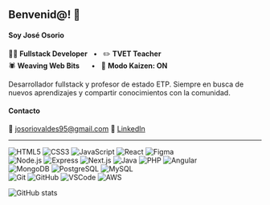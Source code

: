## Benvenid@! 👋 
#### Soy José Osorio
👨‍💻 **Fullstack Developer**&nbsp;&nbsp; • &nbsp;&nbsp;✏️ **TVET Teacher**  
🕷️ **Weaving Web Bits**&nbsp;&nbsp;&nbsp;&nbsp;&nbsp; • &nbsp;&nbsp;🚀 **Modo Kaizen: ON**

Desarrollador fullstack y profesor de estado ETP. Siempre en busca de nuevos aprendizajes y compartir conocimientos con la comunidad.
#### Contacto  
💌 josoriovaldes95@gmail.com
🔗 [LinkedIn](https://linkedin.com/in/josoriov95)

---
![HTML5](https://img.shields.io/badge/-HTML-E34F26?style=flat-square&logo=html5&logoColor=white)‎ ![CSS3](https://img.shields.io/badge/-CSS-1572B6?style=flat-square&logo=css&logoColor=white)‎ ![JavaScript](https://img.shields.io/badge/-JavaScript-F7DF1E?style=flat-square&logo=javascript&logoColor=black)‎ ![React](https://img.shields.io/badge/-React-20232A?style=flat-square&logo=react&logoColor=61DAFB)‎ ![Figma](https://img.shields.io/badge/Figma-F24E1E?style=flat-square&logo=figma&logoColor=white)‎  
![Node.js](https://img.shields.io/badge/Node.js-339933?style=flat-square&logo=node.js&logoColor=white)‎ ![Express](https://img.shields.io/badge/-Express-000000?style=flat-square&logo=express&logoColor=white)‎ ![Next.js](https://img.shields.io/badge/Next.js-000000?style=flat&logo=nextdotjs&logoColor=white)‎
![Java](https://img.shields.io/badge/Java-007396?style=flat-square&logo=spring&logoColor=white)‎ ![PHP](https://img.shields.io/badge/PHP-777BB4?style=flat-square&logo=laravel&logoColor=white)‎ ![Angular](https://img.shields.io/badge/Angular-DD0031?style=flat&logo=angular&logoColor=white)‎  
![MongoDB](https://img.shields.io/badge/-MongoDB-47A248?style=flat-square&logo=mongodb&logoColor=white)‎ ![PostgreSQL](https://img.shields.io/badge/-PostgreSQL-336791?style=flat-square&logo=postgresql&logoColor=white)‎ ![MySQL](https://img.shields.io/badge/MySQL-4479A1?style=flat-square&logo=mysql&logoColor=white)‎  
![Git](https://img.shields.io/badge/-Git-F05032?style=flat-square&logo=git&logoColor=white)‎ ![GitHub](https://img.shields.io/badge/-GitHub-181717?style=flat-square&logo=github&logoColor=white)‎ ![VSCode](https://img.shields.io/badge/VSCode-007ACC?style=flat-square&logo=vscode&logoColor=white)‎ ![AWS](https://img.shields.io/badge/AWS-FE9900?style=flat-square)‎  

![GitHub stats](https://github-readme-stats.vercel.app/api?username=josoriov95&show_icons=true&theme=algolia)
